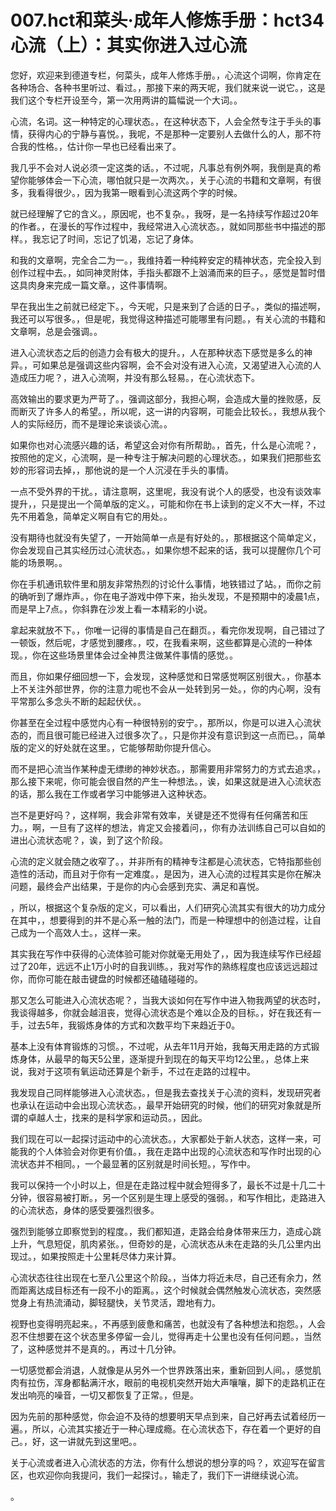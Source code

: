 # 007.hct和菜头·成年人修炼手册：hct34 心流（上）：其实你进入过心流 

您好，欢迎来到德道专栏，何菜头，成年人修炼手册。，心流这个词啊，你肯定在各种场合、各种书里听过、看过。，那接下来的两天呢，我们就来说一说它。，这是我们这个专栏开设至今，第一次用两讲的篇幅说一个大词。。

心流，名词。这一种特定的心理状态。，在这种状态下，人会全然专注于手头的事情，获得内心的宁静与喜悦。，我呢，不是那种一定要别人去做什么的人，那不符合我的性格。，估计你一早也已经看出来了。

我几乎不会对人说必须一定这类的话。，不过呢，凡事总有例外啊，我倒是真的希望你能够体会一下心流，哪怕就只是一次两次。，关于心流的书籍和文章啊，有很多，我看得很少。，因为我第一眼看到心流这两个字的时候。

就已经理解了它的含义。，原因呢，也不复杂。，我呀，是一名持续写作超过20年的作者。，在漫长的写作过程中，我经常进入心流状态。，就如同那些书中描述的那样。，我忘记了时间，忘记了饥渴，忘记了身体。

和我的文章啊，完全合二为一。，我维持着一种纯粹安定的精神状态，完全投入到创作过程中去。，如同神灵附体，手指头都跟不上汹涌而来的巨子。，感觉是暂时借这具肉身来完成一篇文章。，这件事情啊。

早在我出生之前就已经定下。，今天呢，只是来到了合适的日子。，类似的描述啊，我还可以写很多。，但是呢，我觉得这种描述可能哪里有问题。，有关心流的书籍和文章啊，总是会强调。。

进入心流状态之后的创造力会有极大的提升。，人在那种状态下感觉是多么的神异。，可如果总是强调这些内容啊，会不会对没有进入心流，又渴望进入心流的人造成压力呢？，进入心流啊，并没有那么轻易。，在心流状态下。

高效输出的要求更为严苛了。，强调这部分，我担心啊，会造成大量的挫败感，反而断灭了许多人的希望。，所以呢，这一讲的内容啊，可能会比较长。，我想从我个人的实际经历，而不是理论来谈谈心流。。

如果你也对心流感兴趣的话，希望这会对你有所帮助。，首先，什么是心流呢？，按照他的定义，心流啊，是一种专注于解决问题的心理状态。，如果我们把那些玄妙的形容词去掉，，那他说的是一个人沉浸在手头的事情。

一点不受外界的干扰。，请注意啊，这里呢，我没有说个人的感受，也没有谈效率提升，，只是提出一个简单版的定义。，可能和你在书上读到的定义不大一样，不过先不用着急，简单定义啊自有它的用处。。

没有期待也就没有失望了，一开始简单一点是有好处的。，那根据这个简单定义，你会发现自己其实经历过心流状态。，如果你想不起来的话，我可以提醒你几个可能的场景啊。。

你在手机通讯软件里和朋友非常热烈的讨论什么事情，地铁错过了站。，而你之前的确听到了爆炸声。，你在电子游戏中停下来，抬头发现，不是预期中的凌晨1点，而是早上7点。，你斜靠在沙发上看一本精彩的小说。

拿起来就放不下。，你唯一记得的事情是自己在翻页。，看完你发现啊，自己错过了一顿饭，然后呢，才感觉到腰疼。，哎，在我看来啊，这些都算是心流的一种体现。，你在这些场景里体会过全神贯注做某件事情的感觉。。

而且，你如果仔细回想一下，会发现，这种感觉和日常感觉啊区别很大。，你基本上不关注外部世界，你的注意力呢也不会从一处转到另一处。，你的内心啊，没有平常那么多念头不断的起起伏伏。。

你甚至在全过程中感觉内心有一种很特别的安宁。，那所以，你是可以进入心流状态的，而且很可能已经进入过很多次了。，只是你并没有意识到这一点而已。，简单版的定义的好处就在这里。，它能够帮助你提升信心。

而不是把心流当作某种虚无缥缈的神妙状态。，那需要用非常努力的方式去追求。，那么接下来呢，你可能会很自然的产生一种想法。，诶，如果这就是进入心流状态的话，那么我在工作或者学习中能够进入这种状态。

岂不是更好吗？，这样啊，我会非常有效率，关键是还不觉得有任何痛苦和压力。，啊，一旦有了这样的想法，肯定又会接着问，，你有办法训练自己可以自如的进出心流状态呢？，诶，到了这个阶段。

心流的定义就会随之收窄了。，并非所有的精神专注都是心流状态，它特指那些创造性的活动，而且对于你有一定难度。，是因为，进入心流的过程其实是你在解决问题，最终会产出结果，于是你的内心会感到充实、满足和喜悦。

，所以，根据这个复杂版的定义，可以看出，人们研究心流其实有很大的功力成分在其中，，想要得到的并不是心系一触的法门，而是一种理想中的创造过程，让自己成为一个高效人士。，这样一来。

其实我在写作中获得的心流体验可能对你就毫无用处了，，因为我连续写作已经超过了20年，远远不止1万小时的自我训练。，我对写作的熟练程度也应该远远超过你，而你可能在敲击键盘的时候都还磕磕碰碰的。

那又怎么可能进入心流状态呢？，当我大谈如何在写作中进入物我两望的状态时，我谈得越多，你就会越沮丧，觉得心流状态是个难以企及的目标。，好在我还有一手，过去5年，我锻炼身体的方式和次数平均下来趋近于0。

基本上没有体育锻炼的习惯。，不过呢，从去年11月开始，我每天用走路的方式锻炼身体，从最早的每天5公里，逐渐提升到现在的每天平均12公里。，总体上来说，我对于这项有氧运动还算是个新手，不过在走路的过程中。

我发现自己同样能够进入心流状态。，但是我去查找关于心流的资料，发现研究者也承认在运动中会出现心流状态。，最早开始研究的时候，他们的研究对象就是所谓的卓越人士，找来的是科学家和运动员。，因此。

我们现在可以一起探讨运动中的心流状态。，大家都处于新人状态，这样一来，可能我的个人体验会对你更有价值。，我在走路中出现的心流状态和写作时出现的心流状态并不相同。，一个最显著的区别就是时间长短。，写作中。

我可以保持一个小时以上，但是在走路过程中就会短得多了，最长不过是十几二十分钟，很容易被打断。，另一个区别是生理上感受的强弱。，和写作相比，走路进入的心流状态，身体的感受要强烈很多。

强烈到能够立即察觉到的程度。，我们都知道，走路会给身体带来压力，造成心跳上升，气息短促，肌肉紧张。，但奇妙的是，心流状态从未在走路的头几公里内出现过。，如果按照走十公里耗尽体力来计算。

心流状态往往出现在七至八公里这个阶段。，当体力将近未尽，自己还有余力，然而距离达成目标还有一段不小的距离。，这个时候就会偶然触发心流状态，突然感觉身上有热流涌动，脚轻腿快，关节灵活，蹬地有力。

视野也变得明亮起来。，不再感到疲惫和痛苦，也就没有了各种想法和抱怨。，人会忍不住想要在这个状态里多停留一会儿，觉得再走十公里也没有任何问题。，当然了，这种感觉并不是真的。，再过十几分钟。

一切感觉都会消退，人就像是从另外一个世界跌落出来，重新回到人间。，感觉肌肉有拉伤，浑身都黏满汗水，眼前的电视机突然开始大声嚷嚷，脚下的走路机正在发出响亮的噪音，一切又都恢复了正常。，但是。

因为先前的那种感觉，你会迫不及待的想要明天早点到来，自己好再去试着经历一遍。，所以，心流其实接近于一种心理成瘾。在心流状态下，存在着一个更好的自己。，好，这一讲就先到这里吧。。

关于心流或者进入心流状态的方法，你有什么想说的想分享的吗？，欢迎写在留言区，也欢迎你向我提问，我们一起探讨。，输走了，我们下一讲继续说心流。

。